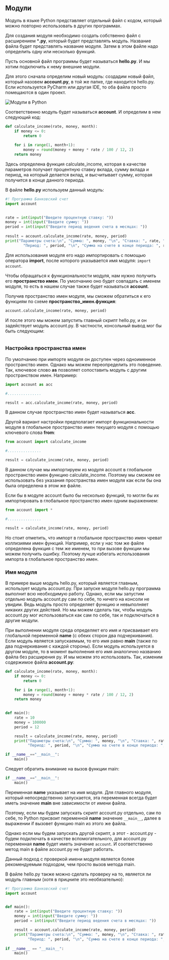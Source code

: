 ## Модули

Модуль в языке Python представляет отдельный файл с кодом, который можно повторно использовать в других программах.

Для создания модуля необходимо создать собственно файл с расширением ***.py**, который будет представлять модуль. 
Название файла будет представлять название модуля. Затем в этом файле надо определить одну или несколько функций.

Пусть основной файл программы будет называться **hello.py**. И мы хотим подключить к нему внешние модули.

Для этого сначала определим новый модуль: создадим новый файл, который назовем **account.py**, в той же папке, где находится 
hello.py. Если используется PyCharm или другая IDE, то оба файла просто помещаются в один проект.

![Модули в Python](https://metanit.com/python/tutorial/pics/2.1.png)

Соответственно модуль будет называться **account**. И определим в нем следующий код:

```py
def calculate_income(rate, money, month):
    if money <= 0:
        return 0
 
    for i in range(1, month+1):
        money = round(money + money * rate / 100 / 12, 2)
    return money
```

Здесь определена функция calculate_income, которая в качестве параметров получает процентную ставку вклада, сумму вклада и период, на который делается вклад, и 
высчитывает сумму, которая получится в конце данного периода.

В файле **hello.py** используем данный модуль:

```py
#! Программа Банковский счет
import account
 

rate = int(input("Введите процентную ставку: "))
money = int(input("Введите сумму: "))
period = int(input("Введите период ведения счета в месяцах: "))
 
result = account.calculate_income(rate, money, period)
print("Параметры счета:\n", "Сумма: ", money, "\n", "Ставка: ", rate, "\n",
        "Период: ", period, "\n", "Сумма на счете в конце периода: ", result)
```

Для использования модуля его надо импортировать с помощью оператора **import**, после которого указывается имя модуля: `import account`.

Чтобы обращаться к функциональности модуля, нам нужно получить его **пространство имен**. По умолчанию оно будет совпадать с именем 
модуля, то есть в нашем случае также будет называться **account**.

Получив пространство имен модуля, мы сможем обратиться к его функциям по схеме **пространство_имен.функция**:

```py
account.calculate_income(rate, money, period)
```

И после этого мы можем запустить главный скрипт hello.py, и он задействует модуль account.py. В частности, консольный вывод мог бы быть следующим:

```

```

### Настройка пространства имен

По умолчанию при импорте модуля он доступен через одноименное пространство имен. Однако мы можем переопределить это поведение. Так, 
ключевое слово **as** позволяет сопоставить модуль с другим пространством имен. Например:

```py
import account as acc

#...............

result = acc.calculate_income(rate, money, period)
```

В данном случае пространство имен будет называться **acc**.

Другой вариант настройки предполагает импорт функциональности модуля в глобальное пространство имен текущего модуля с помощью ключевого слова **from**:

```py
from account import calculate_income

#...............

result = calculate_income(rate, money, period)
```

В данном случае мы импортируем из модуля account в глобальное пространство имен функцию calculate_income. Поэтому мы сможем ее использовать без указания пространства имен модуля как если бы она была определена в 
этом же файле.

Если бы в модуле account было бы несколько функций, то могли бы их импортировать в глобальное пространство имен одним выражением:

```py
from account import *

#...............

result = calculate_income(rate, money, period)
```

Но стоит отметить, что импорт в глобальное пространство имен чреват коллизиями имен функций. Например, если у нас  том же файле определена функция с тем же именем, то при вызове функции 
мы можем получить ошибку. Поэтому лучше избегать использования импорта в глобальное пространство имен.

### Имя модуля

В примере выше модуль hello.py, который является главным, использует модуль account.py. При запуске модуля hello.py программа выполнит всю необходимую работу. Однако, 
если мы запустим отдельно модуль account.py сам по себе, то ничего на консоли не увидим. Ведь модуль просто определяет функцию и невыполняет никаких других действий. 
Но мы можем сделать так, чтобы модуль account.py мог использоваться как сам по себе, так и подключаться в другие модули.

При выполнении модуля среда определяет его имя и присваивает его глобальной переменной **__name__** (с обеих сторон два подчеркивания). 
Если модуль является запускаемым, то его имя равно **__main__** (также по два подчеркивания с каждой стороны). Если модуль используется в другом модуле, то в момент выполнения его имя аналогично названию файла без расширения 
py. И мы можем это использовать. Так, изменим содержимое файла **account.py**:

```py
def calculate_income(rate, money, month):
    if money <= 0:
        return 0

    for i in range(1, month+1):
        money = round(money + money * rate / 100 / 12, 2)
    return money

    
def main():
    rate = 10
    money = 100000
    period = 12

    result = calculate_income(rate, money, period)
    print("Параметры счета:\n", "Сумма: ", money, "\n", "Ставка: ", rate, "\n",
          "Период: ", period, "\n", "Сумма на счете в конце периода: ", result)

if __name__=="__main__":
    main()
```

Следует обратить внимание на вызов функции main:

```py
if __name__=="__main__":
    main()
```

Переменная **__name__** указывает на имя модуля. Для главного модуля, который непосредственно запускается, эта переменная 
всегда будет иметь значение **__main__** вне зависимости от имени файла.

Поэтому, если мы будем запускать скрипт account.py отдельно, сам по себе, то Python присвоит переменной __name__ значение `__main__`, далее в выражении 
if вызовет функцию main из этого же файла.

Однако если мы будем запускать другой скрипт, а этот - account.py - будем подключать в качестве вспомогательного, для account.py переменная 
__name__ будет иметь значение `account`. И соответственно метод main в файле account.py не будет работать.

Данный подход с проверкой имени модуля является более рекомендуемым подходом, чем просто вызов метода main.

В файле hello.py также можно сделать проверку на то, является ли модуль главным (хотя в прицнипе это необязательно):

```py
#! Программа Банковский счет
import account


def main():
    rate = int(input("Введите процентную ставку: "))
    money = int(input("Введите сумму: "))
    period = int(input("Введите период ведения счета в месяцах: "))

    result = account.calculate_income(rate, money, period)
    print("Параметры счета:\n", "Сумма: ", money, "\n", "Ставка: ", rate, "\n",
          "Период: ", period, "\n", "Сумма на счете в конце периода: ", result)
          
if __name__ == "__main__":
    main()
```

